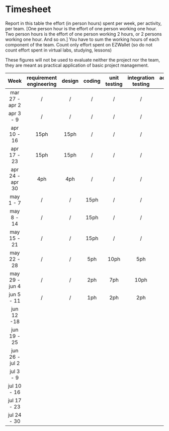 # Timesheet

Report in this table the effort (in person hours) spent per week, per activity, per team.
[One person hour is the effort of one person working one hour.
Two person hours is the effort of one person working 2 hours, or 2 persons working one hour. And so on.]
You have to sum the working hours of each component of the team.
Count only effort spent on EZWallet (so do not count effort spent in virtual labs, studying, lessons)

These figures will not be used to evaluate neither the project nor the team, they are meant as practical application of basic project management.

|      Week       | requirement engineering | design | coding | unit testing | integration testing | acceptance testing | management | git maven |
| :-------------: | :---------------------: | :----: | :----: | :----------: | :-----------------: | :----------------: | :--------: | :-------: |
| mar 27 - apr 2  |            /            |   /    |   /    |      /       |          /          |         /          |    4ph     |     /     |
|    apr 3 - 9    |            /            |   /    |   /    |      /       |          /          |         /          |    4ph     |     /     |
|   apr 10 - 16   |          15ph           |  15ph  |   /    |      /       |          /          |         /          |     /      |     /     |
|   apr 17 - 23   |          15ph           |  15ph  |   /    |      /       |          /          |         /          |     /      |     /     |
| apr 24 - apr 30 |           4ph           |  4ph   |   /    |      /       |          /          |         /          |     /      |     /     |
|    may 1 - 7    |            /            |   /    |  15ph  |      /       |          /          |         /          |    2ph     |     /     |
|   may 8 - 14    |            /            |   /    |  15ph  |      /       |          /          |         /          |    2ph     |     /     |
|   may 15 - 21   |            /            |   /    |  15ph  |      /       |          /          |         /          |     /      |     /     |
|   may 22 - 28   |            /            |   /    |  5ph   |     10ph     |         5ph         |        5ph         |     /      |     /     |
| may 29 - jun 4  |            /            |   /    |  2ph   |     7ph      |        10ph         |        5ph         |     /      |     /     |
|   jun 5 - 11    |            /            |   /    |  1ph   |     2ph      |         2ph         |        2ph         |     /      |     /     |
|   jun 12 -18    |                         |        |        |              |                     |                    |            |           |
|   jun 19 - 25   |                         |        |        |              |                     |                    |            |           |
| jun 26 - jul 2  |                         |        |        |              |                     |                    |            |           |
|    jul 3 - 9    |                         |        |        |              |                     |                    |            |           |
|   jul 10 - 16   |                         |        |        |              |                     |                    |            |           |
|   jul 17 - 23   |                         |        |        |              |                     |                    |            |           |
|   jul 24 - 30   |                         |        |        |              |                     |                    |            |           |
